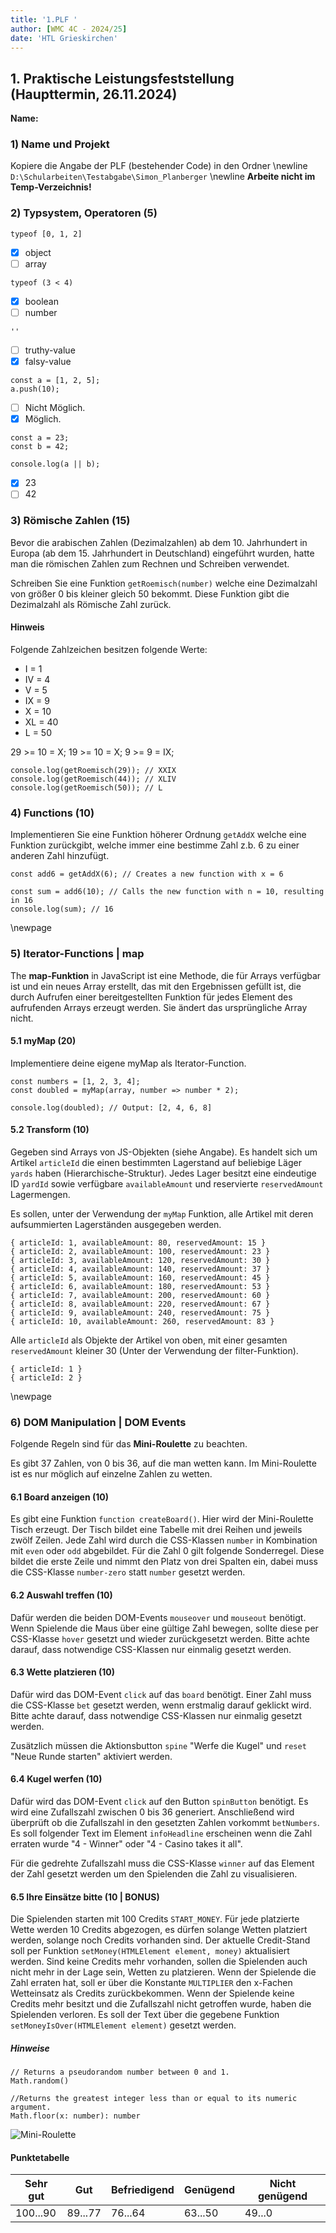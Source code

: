 ```yaml
---
title: '1.PLF '
author: [WMC 4C - 2024/25]
date: 'HTL Grieskirchen'
---
```


## 1. Praktische Leistungsfeststellung (Haupttermin, 26.11.2024)

**Name:**

### 1) Name und Projekt

Kopiere die Angabe der PLF (bestehender Code) in den Ordner \newline
 ```D:\Schularbeiten\Testabgabe\Simon_Planberger``` \newline
**Arbeite nicht im Temp-Verzeichnis!**

### 2) Typsystem, Operatoren (5)

```JS
typeof [0, 1, 2]
```

* [x] object
* [ ] array

```JS
typeof (3 < 4)
```

* [x] boolean
* [ ] number

``` JS
''
```

* [ ] truthy-value
* [x] falsy-value

``` JS
const a = [1, 2, 5];
a.push(10);
```

* [ ] Nicht Möglich.
* [x] Möglich.

```JS
const a = 23;
const b = 42;

console.log(a || b);
```

* [x] 23
* [ ] 42

### 3) Römische Zahlen (15)

Bevor die arabischen Zahlen (Dezimalzahlen) ab dem 10. Jahrhundert in Europa (ab dem 15. Jahrhundert in Deutschland) eingeführt wurden, hatte man die römischen Zahlen zum Rechnen und Schreiben verwendet.

Schreiben Sie eine Funktion `getRoemisch(number)` welche eine Dezimalzahl von größer 0 bis kleiner gleich 50 bekommt. Diese Funktion gibt die Dezimalzahl als Römische Zahl zurück.

#### Hinweis

Folgende Zahlzeichen besitzen folgende Werte:

* I = 1
* IV = 4
* V = 5
* IX = 9
* X = 10
* XL = 40
* L = 50

29 >= 10 = X;
19 >= 10 = X;
9 >= 9 = IX;

```JS
console.log(getRoemisch(29)); // XXIX
console.log(getRoemisch(44)); // XLIV
console.log(getRoemisch(50)); // L
```

### 4) Functions (10)

Implementieren Sie eine Funktion höherer Ordnung ```getAddX``` welche eine Funktion zurückgibt, welche immer eine bestimme Zahl z.b. 6 zu einer anderen Zahl hinzufügt.

```JS
const add6 = getAddX(6); // Creates a new function with x = 6

const sum = add6(10); // Calls the new function with n = 10, resulting in 16
console.log(sum); // 16
```

\newpage

### 5) Iterator-Functions | map

The **map-Funktion** in JavaScript ist eine Methode, die für Arrays verfügbar ist und ein neues Array erstellt, das mit den Ergebnissen gefüllt ist, die durch Aufrufen einer bereitgestellten Funktion für jedes Element des aufrufenden Arrays erzeugt werden. Sie ändert das ursprüngliche Array nicht.

#### 5.1 myMap (20)

Implementiere deine eigene myMap als Iterator-Function.  

```JS
const numbers = [1, 2, 3, 4];
const doubled = myMap(array, number => number * 2);

console.log(doubled); // Output: [2, 4, 6, 8]
```

#### 5.2 Transform (10)

Gegeben sind Arrays von JS-Objekten (siehe Angabe). Es handelt sich um Artikel ```articleId``` die einen bestimmten Lagerstand auf beliebige Läger ```yards``` haben (Hierarchische-Struktur).
Jedes Lager besitzt eine eindeutige ID ```yardId``` sowie verfügbare ```availableAmount``` und reservierte ```reservedAmount``` Lagermengen.

Es sollen, unter der Verwendung der ```myMap``` Funktion, alle Artikel mit deren aufsummierten Lagerständen ausgegeben werden.

```JS
{ articleId: 1, availableAmount: 80, reservedAmount: 15 }
{ articleId: 2, availableAmount: 100, reservedAmount: 23 }
{ articleId: 3, availableAmount: 120, reservedAmount: 30 }
{ articleId: 4, availableAmount: 140, reservedAmount: 37 }
{ articleId: 5, availableAmount: 160, reservedAmount: 45 }
{ articleId: 6, availableAmount: 180, reservedAmount: 53 }
{ articleId: 7, availableAmount: 200, reservedAmount: 60 }
{ articleId: 8, availableAmount: 220, reservedAmount: 67 }
{ articleId: 9, availableAmount: 240, reservedAmount: 75 }
{ articleId: 10, availableAmount: 260, reservedAmount: 83 }
```

Alle ```articleId``` als Objekte der Artikel von oben, mit einer gesamten ```reservedAmount``` kleiner 30 (Unter der Verwendung der filter-Funktion).

```JS
{ articleId: 1 }
{ articleId: 2 }
```

\newpage

### 6) DOM Manipulation | DOM Events

Folgende Regeln sind für das **Mini-Roulette** zu beachten.

Es gibt 37 Zahlen, von 0 bis 36, auf die man wetten kann. Im Mini-Roulette ist es nur möglich auf einzelne Zahlen zu wetten.

#### 6.1 Board anzeigen (10)

Es gibt eine Funktion ```function createBoard()```. Hier wird der Mini-Roulette Tisch erzeugt.
Der Tisch bildet eine Tabelle mit drei Reihen und jeweils zwölf Zeilen. Jede Zahl wird durch die CSS-Klassen ```number``` in Kombination mit ```even``` oder ```odd``` abgebildet.
Für die Zahl 0 gilt folgende Sonderregel. Diese bildet die erste Zeile und nimmt den Platz von drei Spalten ein, dabei muss die CSS-Klasse ```number-zero``` statt ```number``` gesetzt werden.

#### 6.2 Auswahl treffen (10)

Dafür werden die beiden DOM-Events ```mouseover``` und ```mouseout``` benötigt. Wenn Spielende die Maus über eine gültige Zahl bewegen, sollte diese per CSS-Klasse ```hover``` gesetzt und wieder zurückgesetzt werden. Bitte achte darauf, dass notwendige CSS-Klassen nur einmalig gesetzt werden.

#### 6.3 Wette platzieren (10)

Dafür wird das DOM-Event ```click``` auf das ```board``` benötigt. Einer Zahl muss die CSS-Klasse ```bet``` gesetzt werden, wenn erstmalig darauf geklickt wird.
Bitte achte darauf, dass notwendige CSS-Klassen nur einmalig gesetzt werden.

Zusätzlich müssen die Aktionsbutton ```spine``` "Werfe die Kugel" und ```reset``` "Neue Runde starten" aktiviert werden.

#### 6.4 Kugel werfen (10)

Dafür wird das DOM-Event ```click```  auf den Button ```spinButton``` benötigt. Es wird eine Zufallszahl zwischen 0 bis 36 generiert.
Anschließend wird überprüft ob die Zufallszahl in den gesetzten Zahlen vorkommt ```betNumbers```.
Es soll folgender Text im Element ```infoHeadline``` erscheinen wenn die Zahl erraten wurde "4 - Winner" oder "4 - Casino takes it all".

Für die gedrehte Zufallszahl muss die CSS-Klasse ```winner``` auf das Element der Zahl gesetzt werden um den Spielenden die Zahl zu visualisieren.

#### 6.5 Ihre Einsätze bitte (10 | BONUS)

Die Spielenden starten mit 100 Credits ```START_MONEY```. Für jede platzierte Wette werden 10 Credits abgezogen, es dürfen solange Wetten platziert werden, solange noch Credits vorhanden sind.
Der aktuelle Credit-Stand soll per Funktion ```setMoney(HTMLElement element, money)``` aktualisiert werden.
Sind keine Credits mehr vorhanden, sollen die Spielenden auch nicht mehr in der Lage sein, Wetten zu platzieren.
Wenn der Spielende die Zahl erraten hat, soll er über die Konstante ```MULTIPLIER``` den x-Fachen Wetteinsatz als Credits zurückbekommen.
Wenn der Spielende keine Credits mehr besitzt und die Zufallszahl nicht getroffen wurde, haben die Spielenden verloren. Es soll der Text über die gegebene Funktion ```setMoneyIsOver(HTMLElement element)``` gesetzt werden.

##### Hinweise

```JS
// Returns a pseudorandom number between 0 and 1.
Math.random()

//Returns the greatest integer less than or equal to its numeric argument.
Math.floor(x: number): number
```

![Mini-Roulette](image.png)

#### Punktetabelle

| Sehr gut       | Gut           | Befriedigend | Genügend      | Nicht genügend |
|----------------|---------------|--------------|---------------|----------------|
| 100...90       | 89...77       | 76...64      | 63...50       | 49...0         |